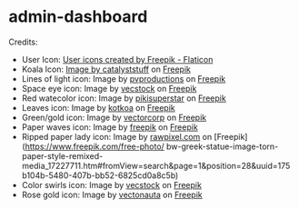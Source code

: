 # admin-dashboard

Credits:

- User Icon: [User icons created by Freepik - Flaticon](https://www.flaticon.com/free-icons/user)
- Koala Icon: [Image by catalyststuff](https://www.freepik.com/author/catalyststuff) on [Freepik](https://www.freepik.com/free-vector/cute-koala-with-cub-cartoon-icon-illustration_13203855.htm#query=cartoon&position=0&from_view=keyword&track=sph&uuid=8569a029-1034-4977-a654-69e44eb20628#position=0&query=cartoon)
- Lines of light icon: Image by [pvproductions](https://www.freepik.com/author/pvproductions) on [Freepik](https://www.freepik.com/free-photo/abstract-dark-background-with-purple-lines-generative-ai_41193362.htm#fromView=search&page=2&position=8&uuid=a1ae8277-06bf-4ce3-af82-8b98c329abd3)
- Space eye icon: Image by [vecstock](https://www.freepik.com/author/vecstock) on [Freepik](https://www.freepik.com/free-photo/night-sky-glows-with-iridescent-deep-space-generative-ai_41040727.htm#fromView=popular&page=1&position=50&uuid=44e603fc-3ad0-4b46-956f-8543edc4e290)
- Red watecolor icon: Image by [pikisuperstar](https://www.freepik.com/author/vecstock) on [Freepik](https://www.freepik.com/free-vector/watercolor-terracotta-pattern-design_29893149.htm)
- Leaves icon: Image by [kotkoa](https://www.freepik.com/author/kotkoa) on [Freepik](https://www.freepik.com/free-photo/green-chestnut-leaves_1436226.htm#fromView=search&page=1&position=46&uuid=75cb3ae0-679e-4f81-bdca-4a78f0a3f9d7)
- Green/gold icon: Image by [vectorcorp](https://www.freepik.com/author/vectorcorp) on [Freepik](https://www.freepik.com/free-photo/green-abstract-cement-with-gold-texture_20454917.htm#fromView=search&page=1&position=19&uuid=6bbc8060-d253-4e10-afc1-978767c36d98)
- Paper waves icon: Image by [freepik](https://www.freepik.com/author/freepik) on [Freepik](https://www.freepik.com/free-photo/multicolored-psychedelic-paper-shapes_25633722.htm#fromView=search&page=1&position=28&uuid=6bbc8060-d253-4e10-afc1-978767c36d98)
- Ripped paper lady icon: Image by [rawpixel.com](https://www.freepik.com/author/rawpixel-com) on [Freepik](https://www.freepik.com/free-photo/
bw-greek-statue-image-torn-paper-style-remixed-media_17227711.htm#fromView=search&page=1&position=28&uuid=175b104b-5480-407b-bb52-6825cd0a8c5b)
- Color swirls icon: Image by [vecstock](https://www.freepik.com/author/vecstock) on [Freepik](https://www.freepik.com/free-photo/vibrant-yellow-blue-waves-showcase-modern-creativity-generated-by-ai_40968034.htm#page=2&position=16&from_view=author&uuid=e628012f-f547-4e7c-81b6-d3d4a3e5658e)
- Rose gold icon: Image by [vectonauta](https://www.freepik.com/author/vectonauta) on [Freepik](https://www.freepik.com/free-photo/pink-watercolour-textured-background-with-gold-glitter-traces_27513186.htm#fromView=search&page=1&position=13&uuid=a55e2aab-9cf4-41d5-ade8-6811d346df16)

  